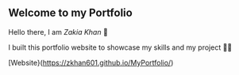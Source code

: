 ## Welcome to my Portfolio

Hello there, I am *Zakia Khan* 👋

I built this portfolio website to showcase my skills and my project 👩‍💻

[Website}(https://zkhan601.github.io/MyPortfolio/)



